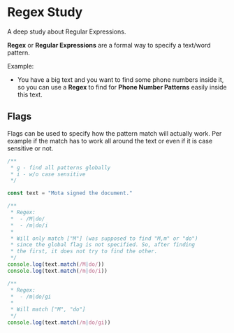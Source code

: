 # Regex Study

A deep study about Regular Expressions.

**Regex** or **Regular Expressions** are a formal way to specify a text/word pattern. 

Example:

- You have a big text and you want to find some phone numbers inside it, so you can use a **Regex** to find for **Phone Number Patterns** easily inside this text.

## Flags

Flags can be used to specify how the pattern match will actually work. Per example if the match has to work all around the text or even if it is case sensitive or not.

```js
/**
 * g - find all patterns globally
 * i - w/o case sensitive
 */

const text = "Mota signed the document."

/**
 * Regex: 
 *  - /M|do/
 *  - /m|do/i
 * 
 * Will only match ["M"] (was supposed to find "M,m" or "do")
 * since the global flag is not specified. So, after finding
 * the first, it does not try to find the other.
 */
console.log(text.match(/M|do/))
console.log(text.match(/m|do/i))

/**
 * Regex:
 * 	- /m|do/gi
 * 
 * Will match ["M", "do"]
 */
console.log(text.match(/m|do/gi))
```